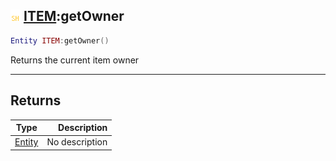 ## ![shared](../../.gitbook/assets/shared.png) [ITEM](./readme/item.md):getOwner

```lua
Entity ITEM:getOwner()
```

Returns the current item owner

------
## Returns

| Type   | Description |
| ------ | ----------: |
| [Entity](./readme/entity.md) | No description |

